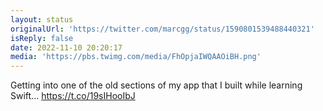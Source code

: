 ```yaml
---
layout: status
originalUrl: 'https://twitter.com/marcgg/status/1590801539488440321'
isReply: false
date: 2022-11-10 20:20:17
media: 'https://pbs.twimg.com/media/FhOpjaIWQAAOiBH.png'
---
```


Getting into one of the old sections of my app that I built while learning Swift... https://t.co/19sIHooIbJ
